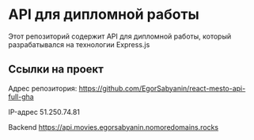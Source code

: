 # API для дипломной работы

Этот репозиторий содержит API для дипломной работы, который разрабатывался на технологии Express.js

## Ссылки на проект

Адрес репозитория: <https://github.com/EgorSabyanin/react-mesto-api-full-gha>

IP-адрес 51.250.74.81

Backend <https://api.movies.egorsabyanin.nomoredomains.rocks>
